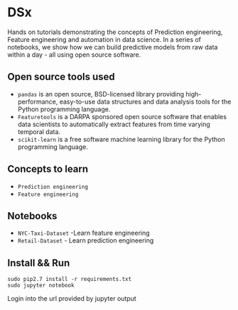 # DSx
Hands on tutorials demonstrating the concepts of Prediction engineering, Feature engineering and automation in data science. In a series of notebooks, we show how we can build predictive models from raw data within a day - all using open source software.


## Open source tools used
- `pandas` is an open source, BSD-licensed library providing high-performance, easy-to-use data structures and data analysis tools for the Python programming language.
- `Featuretools` is a DARPA sponsored open source software that enables data scientists to automatically extract features from time varying temporal data.
- `scikit-learn` is a free software machine learning library for the Python programming language.


## Concepts to learn
- `Prediction engineering`
- `Feature engineering`


## Notebooks
- `NYC-Taxi-Dataset` -Learn feature engineering
- `Retail-Dataset` - Learn prediction engineering

## Install && Run
```
sudo pip2.7 install -r requirements.txt
sudo jupyter notebook
```
Login into the url provided by jupyter output